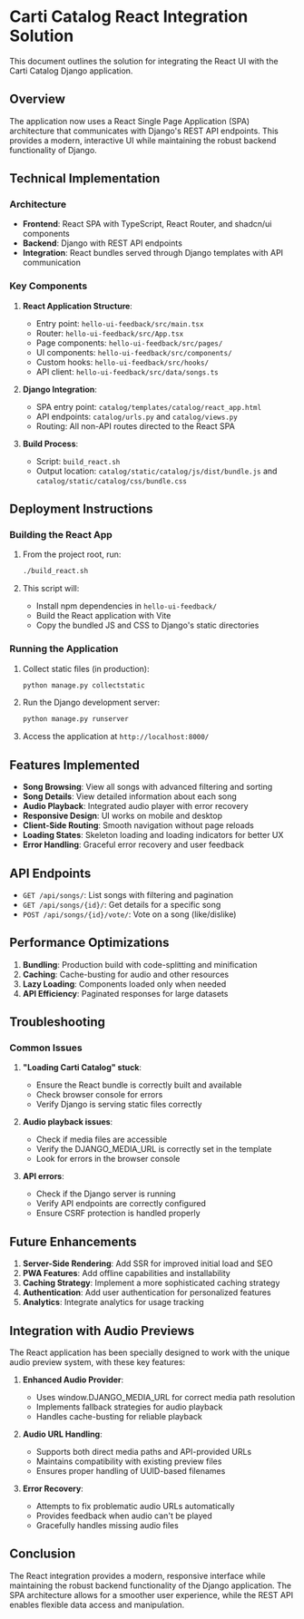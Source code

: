 # Carti Catalog React Integration Solution

This document outlines the solution for integrating the React UI with the Carti Catalog Django application.

## Overview

The application now uses a React Single Page Application (SPA) architecture that communicates with Django's REST API endpoints. This provides a modern, interactive UI while maintaining the robust backend functionality of Django.

## Technical Implementation

### Architecture

- **Frontend**: React SPA with TypeScript, React Router, and shadcn/ui components
- **Backend**: Django with REST API endpoints
- **Integration**: React bundles served through Django templates with API communication

### Key Components

1. **React Application Structure**:
   - Entry point: `hello-ui-feedback/src/main.tsx`
   - Router: `hello-ui-feedback/src/App.tsx`
   - Page components: `hello-ui-feedback/src/pages/`
   - UI components: `hello-ui-feedback/src/components/`
   - Custom hooks: `hello-ui-feedback/src/hooks/`
   - API client: `hello-ui-feedback/src/data/songs.ts`

2. **Django Integration**:
   - SPA entry point: `catalog/templates/catalog/react_app.html`
   - API endpoints: `catalog/urls.py` and `catalog/views.py`
   - Routing: All non-API routes directed to the React SPA

3. **Build Process**:
   - Script: `build_react.sh`
   - Output location: `catalog/static/catalog/js/dist/bundle.js` and `catalog/static/catalog/css/bundle.css`

## Deployment Instructions

### Building the React App

1. From the project root, run:
   ```bash
   ./build_react.sh
   ```

2. This script will:
   - Install npm dependencies in `hello-ui-feedback/`
   - Build the React application with Vite
   - Copy the bundled JS and CSS to Django's static directories

### Running the Application

1. Collect static files (in production):
   ```bash
   python manage.py collectstatic
   ```

2. Run the Django development server:
   ```bash
   python manage.py runserver
   ```

3. Access the application at `http://localhost:8000/`

## Features Implemented

- **Song Browsing**: View all songs with advanced filtering and sorting
- **Song Details**: View detailed information about each song
- **Audio Playback**: Integrated audio player with error recovery
- **Responsive Design**: UI works on mobile and desktop
- **Client-Side Routing**: Smooth navigation without page reloads
- **Loading States**: Skeleton loading and loading indicators for better UX
- **Error Handling**: Graceful error recovery and user feedback

## API Endpoints

- `GET /api/songs/`: List songs with filtering and pagination
- `GET /api/songs/{id}/`: Get details for a specific song
- `POST /api/songs/{id}/vote/`: Vote on a song (like/dislike)

## Performance Optimizations

1. **Bundling**: Production build with code-splitting and minification
2. **Caching**: Cache-busting for audio and other resources
3. **Lazy Loading**: Components loaded only when needed
4. **API Efficiency**: Paginated responses for large datasets

## Troubleshooting

### Common Issues

1. **"Loading Carti Catalog" stuck**:
   - Ensure the React bundle is correctly built and available
   - Check browser console for errors
   - Verify Django is serving static files correctly

2. **Audio playback issues**:
   - Check if media files are accessible
   - Verify the DJANGO_MEDIA_URL is correctly set in the template
   - Look for errors in the browser console

3. **API errors**:
   - Check if the Django server is running
   - Verify API endpoints are correctly configured
   - Ensure CSRF protection is handled properly

## Future Enhancements

1. **Server-Side Rendering**: Add SSR for improved initial load and SEO
2. **PWA Features**: Add offline capabilities and installability
3. **Caching Strategy**: Implement a more sophisticated caching strategy
4. **Authentication**: Add user authentication for personalized features
5. **Analytics**: Integrate analytics for usage tracking

## Integration with Audio Previews

The React application has been specially designed to work with the unique audio preview system, with these key features:

1. **Enhanced Audio Provider**: 
   - Uses window.DJANGO_MEDIA_URL for correct media path resolution
   - Implements fallback strategies for audio playback
   - Handles cache-busting for reliable playback

2. **Audio URL Handling**:
   - Supports both direct media paths and API-provided URLs
   - Maintains compatibility with existing preview files
   - Ensures proper handling of UUID-based filenames

3. **Error Recovery**:
   - Attempts to fix problematic audio URLs automatically
   - Provides feedback when audio can't be played
   - Gracefully handles missing audio files

## Conclusion

The React integration provides a modern, responsive interface while maintaining the robust backend functionality of the Django application. The SPA architecture allows for a smoother user experience, while the REST API enables flexible data access and manipulation.